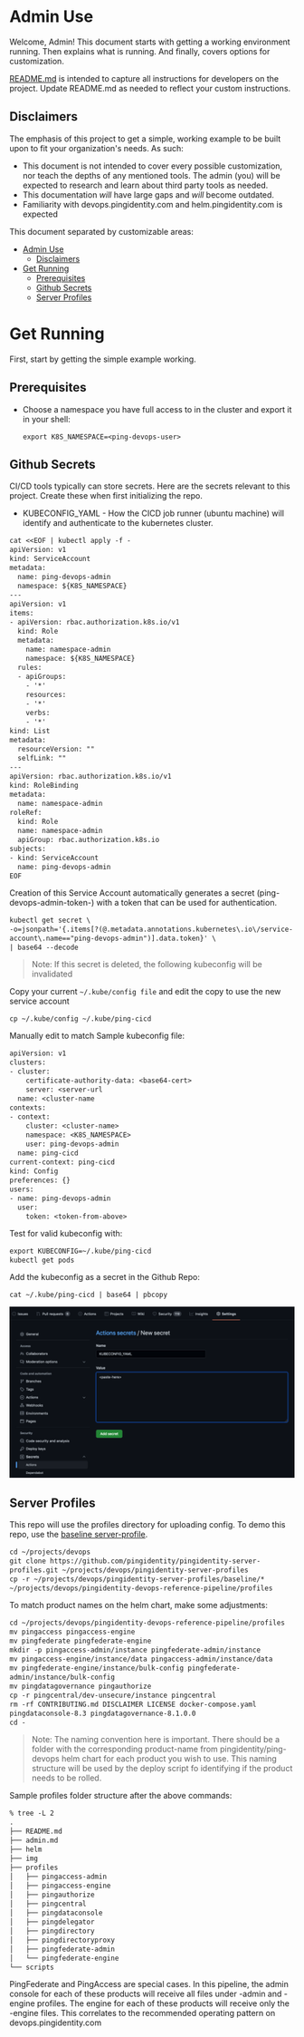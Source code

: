 Admin Use
===

Welcome, Admin!
This document starts with getting a working environment running. Then explains what is running. And finally, covers options for customization.

[README.md](./README.md) is intended to capture all instructions for developers on the project. Update README.md as needed to reflect your custom instructions.

## Disclaimers

The emphasis of this project to get a simple, working example to be built upon to fit your organization's needs. As such:
- This document is not intended to cover every possible customization, nor teach the depths of any mentioned tools. The admin (you) will be expected to research and learn about third party tools as needed. 
- This documentation _will_ have large gaps and _will_ become outdated. 
- Familiarity with devops.pingidentity.com and helm.pingidentity.com is expected

This document separated by customizable areas:
- [Admin Use](#admin-use)
  - [Disclaimers](#disclaimers)
- [Get Running](#get-running)
  - [Prerequisites](#prerequisites)
  - [Github Secrets](#github-secrets)
  - [Server Profiles](#server-profiles)

# Get Running

First, start by getting the simple example working. 

## Prerequisites


- Choose a namespace you have full access to in the cluster and export it in your shell:
 
  ```
  export K8S_NAMESPACE=<ping-devops-user>
  ```

## Github Secrets

CI/CD tools typically can store secrets. Here are the secrets relevant to this project. Create these when first initializing the repo.

- KUBECONFIG_YAML - How the CICD job runner (ubuntu machine) will identify and authenticate to the kubernetes cluster. 




```
cat <<EOF | kubectl apply -f -
apiVersion: v1
kind: ServiceAccount
metadata:
  name: ping-devops-admin
  namespace: ${K8S_NAMESPACE}
---
apiVersion: v1
items:
- apiVersion: rbac.authorization.k8s.io/v1
  kind: Role
  metadata:
    name: namespace-admin
    namespace: ${K8S_NAMESPACE}
  rules:
  - apiGroups:
    - '*'
    resources:
    - '*'
    verbs:
    - '*'
kind: List
metadata:
  resourceVersion: ""
  selfLink: ""
---
apiVersion: rbac.authorization.k8s.io/v1
kind: RoleBinding
metadata:
  name: namespace-admin
roleRef:
  kind: Role
  name: namespace-admin
  apiGroup: rbac.authorization.k8s.io
subjects:
- kind: ServiceAccount
  name: ping-devops-admin
EOF
```

Creation of this Service Account automatically generates a secret (ping-devops-admin-token-<uid>) with a token that can be used for authentication.

```
kubectl get secret \
-o=jsonpath='{.items[?(@.metadata.annotations.kubernetes\.io\/service-account\.name=="ping-devops-admin")].data.token}' \
| base64 --decode
```

> Note: If this secret is deleted, the following kubeconfig will be invalidated

Copy your current `~/.kube/config file` and edit the copy to use the new service account

```
cp ~/.kube/config ~/.kube/ping-cicd
```

Manually edit to match Sample kubeconfig file: 

```
apiVersion: v1
clusters:
- cluster:
    certificate-authority-data: <base64-cert>
    server: <server-url
  name: <cluster-name
contexts:
- context:
    cluster: <cluster-name>
    namespace: <K8S_NAMESPACE>
    user: ping-devops-admin
  name: ping-cicd
current-context: ping-cicd
kind: Config
preferences: {}
users:
- name: ping-devops-admin
  user:
    token: <token-from-above>
```

Test for valid kubeconfig with:
```
export KUBECONFIG=~/.kube/ping-cicd
kubectl get pods
```

Add the kubeconfig as a secret in the Github Repo:

```
cat ~/.kube/ping-cicd | base64 | pbcopy
```

![](./img/kubeconfig-secret.png)

## Server Profiles

This repo will use the profiles directory for uploading config. To demo this repo, use the [baseline server-profile](https://github.com/pingidentity/pingidentity-server-profiles/tree/master/baseline).

```
cd ~/projects/devops
git clone https://github.com/pingidentity/pingidentity-server-profiles.git ~/projects/devops/pingidentity-server-profiles
cp -r ~/projects/devops/pingidentity-server-profiles/baseline/* ~/projects/devops/pingidentity-devops-reference-pipeline/profiles
```

To match product names on the helm chart, make some adjustments:

```
cd ~/projects/devops/pingidentity-devops-reference-pipeline/profiles
mv pingaccess pingaccess-engine
mv pingfederate pingfederate-engine
mkdir -p pingaccess-admin/instance pingfederate-admin/instance
mv pingaccess-engine/instance/data pingaccess-admin/instance/data
mv pingfederate-engine/instance/bulk-config pingfederate-admin/instance/bulk-config
mv pingdatagovernance pingauthorize
cp -r pingcentral/dev-unsecure/instance pingcentral
rm -rf CONTRIBUTING.md DISCLAIMER LICENSE docker-compose.yaml pingdataconsole-8.3 pingdatagovernance-8.1.0.0
cd -
```

> Note: The naming convention here is important. There should be a folder with the corresponding product-name from pingidentity/ping-devops helm chart for each product you wish to use. This naming structure will be used by the deploy script fo identifying if the product needs to be rolled.

Sample profiles folder structure after the above commands:

```
% tree -L 2
.
├── README.md
├── admin.md
├── helm
├── img
├── profiles
│   ├── pingaccess-admin
│   ├── pingaccess-engine
│   ├── pingauthorize
│   ├── pingcentral
│   ├── pingdataconsole
│   ├── pingdelegator
│   ├── pingdirectory
│   ├── pingdirectoryproxy
│   ├── pingfederate-admin
│   └── pingfederate-engine
└── scripts
```

PingFederate and PingAccess are special cases. In this pipeline, the admin console for each of these products will receive all files under <product>-admin and <product>-engine profiles. The engine for each of these products will receive only the <product>-engine files. This correlates to the recommended operating pattern on devops.pingidentity.com

